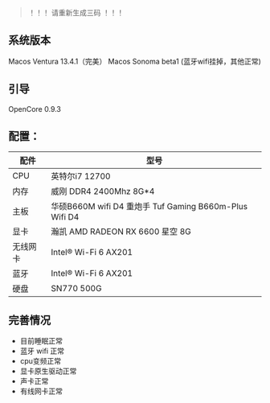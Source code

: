 > ！！！ 请重新生成三码 ！！！

## 系统版本

Macos Ventura 13.4.1（完美）
Macos Sonoma beta1 (蓝牙wifi挂掉，其他正常)

## 引导

OpenCore 0.9.3

## 配置：

| 配件   | 型号                                                |
|------|---------------------------------------------------|
| CPU  | 英特尔i7 12700                                       |
| 内存   | 威刚 DDR4 2400Mhz 8G*4                              |
| 主板   | 华硕B660M wifi D4 重炮手 Tuf Gaming B660m-Plus Wifi D4 |
| 显卡   | 瀚凯 AMD RADEON RX 6600 星空 8G                       |
| 无线网卡 | Intel® Wi-Fi 6 AX201                              |
| 蓝牙   | Intel® Wi-Fi 6 AX201                              |
| 硬盘   | SN770 500G                                        |

## 完善情况

- 目前睡眠正常
- 蓝牙 wifi 正常
- cpu变频正常
- 显卡原生驱动正常
- 声卡正常
- 有线网卡正常
